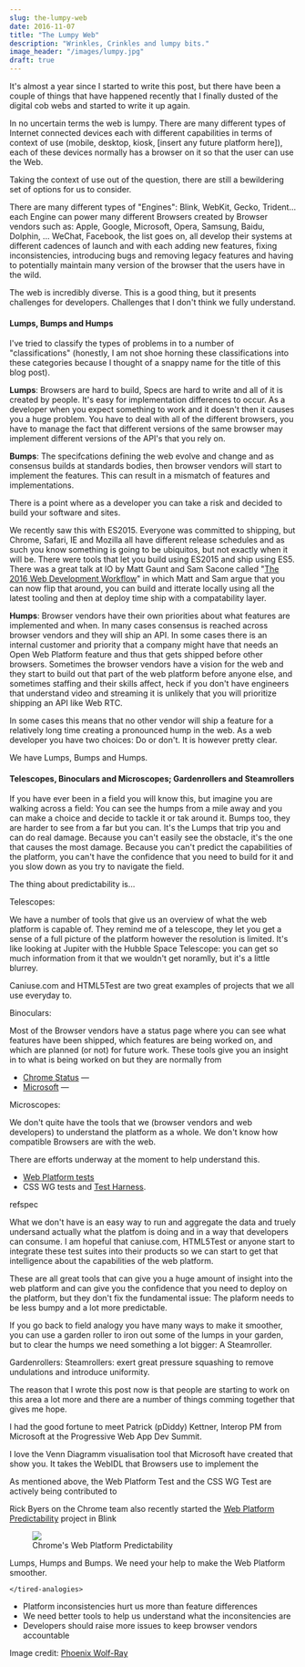 ```yaml
---
slug: the-lumpy-web
date: 2016-11-07
title: "The Lumpy Web"
description: "Wrinkles, Crinkles and lumpy bits."
image_header: "/images/lumpy.jpg"
draft: true
---
```

 
It's almost a year since I started to write this post, but there have been a couple of things
that have happened recently that I finally dusted of the digital cob webs and started to write it 
up again.

In no uncertain terms the web is lumpy. There are many different types of Internet connected
devices each with different capabilities in terms of context of use (mobile, desktop, kiosk, [insert any future platform here]),
each of these devices normally has a browser on it so that the user can use the Web.

Taking the context of use out of the question, there are still a bewildering set of options for
us to consider.

There are many different types of "Engines": Blink, WebKit, Gecko, Trident... each Engine can power
many different Browsers created by Browser vendors such as: Apple, Google, Microsoft, Opera, Samsung, 
Baidu, Dolphin, ... WeChat, Facebook, the list goes on, all develop their systems at different 
cadences of launch and with each adding new features, fixing inconsistencies, introducing bugs and 
removing legacy features and having to potentially maintain many version of the browser that the users have
in the wild.

The web is incredibly diverse. This is a good thing, but it presents challenges for developers. Challenges
that I don't think we fully understand.

#### Lumps, Bumps and Humps

I've tried to classify the types of problems in to a number of "classifications" (honestly, I am not
shoe horning these classifications into these categories because I thought of a snappy name for the
title of this blog post).

**Lumps**: Browsers are hard to build, Specs are hard to write and all of it is created by people.
It's easy for implementation differences to occur. As a developer when you expect something to work and 
it doesn't then it causes you a huge problem. You have to deal with all of the different browsers, you 
have to manage the fact that different versions of the same browser may implement different versions
of the API's that you rely on.

**Bumps**: The specifcations defining the web evolve and change and as consensus builds at standards bodies, then 
browser vendors will start to implement the features. This can result in a mismatch of features and implementations.

There is a point where as a developer you can take a risk and decided to build your software and sites.

We recently saw this with ES2015. Everyone was committed to shipping, but Chrome, Safari, IE and Mozilla all
have different release schedules and as such you know something is going to be ubiquitos, but not exactly
when it will be.  There were tools that let you build using ES2015 and ship using ES5. There was a great talk at
 IO by Matt Gaunt and Sam Sacone called "[The 2016 Web Development Workflow](https://www.youtube.com/watch?v=sGsA7oKoQhI)" in 
 which Matt and Sam argue that you can now flip that around, you can build and itterate locally using all the latest
 tooling and then at deploy time ship with a compatability layer.

**Humps**: Browser vendors have their own priorities about what features are implemented and when. In many cases
consensus is reached across browser vendors and they will ship an API. In some cases there is an internal customer
and priority that a company might have that needs an Open Web Platform feature and thus that gets shipped 
before other browsers. Sometimes the browser vendors have a vision for the web and they start to build out 
that part of the web platform before anyone else, and sometimes staffing and their skills affect, heck if 
you don't have engineers that understand video and streaming it is unlikely that you will prioritize shipping 
an API like Web RTC.

In some cases this means that no other vendor will ship a feature for a relatively long time
creating a pronounced hump in the web. As a web developer you have two choices: Do or don't.  It is however
pretty clear.

We have Lumps, Bumps and Humps.

#### Telescopes, Binoculars and Microscopes; Gardenrollers and Steamrollers

If you have ever been in a field you will know this, but imagine you are walking across a 
field: You can see the humps from a mile away and you can make a choice and decide to tackle it or tak 
around it. Bumps too, they are harder to see from a far but you can. It's the Lumps that trip you and can 
do real damage. Because you can't easily see the obstacle, it's the one that causes the most damage. Because 
you can't predict the capabilities of the platform, you can't have the confidence that you need to build for it 
and you slow down as you try to navigate the field.

The thing about predictability is...

Telescopes:

We have a number of tools that give us an overview of what the web platform is capable of.  They remind me of 
a telescope, they let you get a sense of a full picture of the platform however the resolution is limited.  It's
like looking at Jupiter with the Hubble Space Telescope: you can get so much information from it that we wouldn't
get noramlly, but it's a little blurrey.

Caniuse.com and HTML5Test are two great examples of projects that we all use everyday to.

Binoculars:

Most of the Browser vendors have a status page where you can see what features have been shipped, which features
are being worked on, and which are planned (or not) for future work. These tools give you an insight in to what is
being worked on but they are normally from  

* [Chrome Status](https://chromestatus.com/) &mdash;
* [Microsoft]() &mdash;

Microscopes:

We don't quite have the tools that we (browser vendors and web developers) to understand
the platform as a whole.  We don't know how compatible Browsers are with the web.

There are efforts underway at the moment to help understand this.

* [Web Platform tests](https://github.com/w3c/web-platform-tests)
* CSS WG tests and [Test Harness](https://test.csswg.org/harness/).

refspec

What we don't have is an easy way to run and aggregate the data and truely undersand actually what the platfom is doing and
in a way that developers can consume.  I am hopeful that caniuse.com, HTML5Test or anyone start to 
integrate these test suites into their products so we can start to get that intelligence 
about the capabilities of the web platform.

These are all great tools that can give you a huge amount of insight into the web platform
and can give you the confidence that you need to deploy on the platform, but they don't
fix the fundamental issue: The plaform needs to be less bumpy and a lot more predictable.

If you go back to field analogy you have many ways to make it smoother, you can use a garden roller
to iron out some of the lumps in your garden, but to clear the humps we need something
a lot bigger: A Steamroller.

Gardenrollers: 
Steamrollers: exert great pressure squashing to remove undulations and introduce uniformity.

The reason that I wrote this post now is that people are starting to work on this area a lot more and
there are a number of things comming together that gives me hope.

I had the good fortune to meet Patrick (pDiddy) Kettner, Interop PM from Microsoft at the Progressive
Web App Dev Summit.

I love the Venn Diagramm visualisation tool that Microsoft have created that show you.  It takes the WebIDL
that Browsers use to implement the

As mentioned above, the Web Platform Test and the CSS WG Test are actively being contributed to 

Rick Byers on the Chrome team also recently started the [Web Platform Predictability](https://www.chromium.org/blink/platform-predictability) project in Blink

<figure>
<img src="/images/predictability.png">
<figcaption>Chrome's Web Platform Predictability</figcaption>
</figure>

Lumps, Humps and Bumps.  We need your help to make the Web Platform smoother.

`</tired-analogies>`

* Platform inconsistencies hurt us more than feature differences
* We need better tools to help us understand what the inconsitencies are
* Developers should raise more issues to keep browser vendors accountable


Image credit: [Phoenix Wolf-Ray](https://www.flickr.com/photos/phoenixwolfray/5492376594)